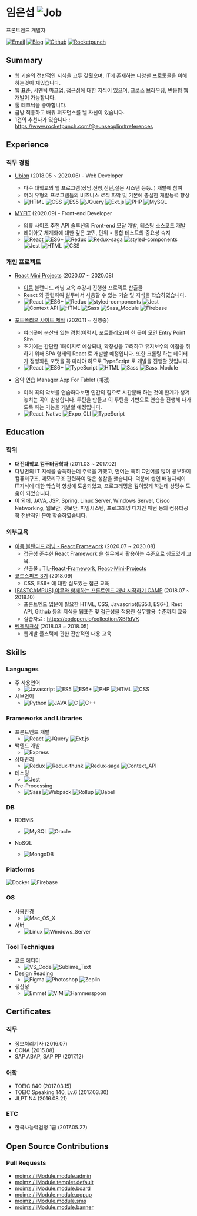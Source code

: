 # 임은섭 ![Job](https://img.shields.io/badge/looking__for__job-true-blue.svg)
프론트엔드 개발자

<a href="mailto:dmstjq92@gmail.com">![Email](https://img.shields.io/badge/email-dmstjq92@gmail.com-ea4335.svg)</a>
<a href="https://medium.com/@dmstjq92">![Blog](https://img.shields.io/badge/blog-medium.com/@dmstjq92-303030.svg)</a>
<a href="https://github.com/LimEunSeop">![Github](https://img.shields.io/badge/github-LimEunSeop-white.svg)</a>
<a href="https://www.rocketpunch.com/@eunseoplim">![Rocketpunch](https://img.shields.io/badge/Rocketpunch-eunseoplim-4e61ff.svg)</a>

## Summary
- 웹 기술의 전반적인 지식을 고루 갖췄으며, IT에 존재하는 다양한 프로토콜을 이해하는것이 재밌습니다.
- 웹 표준, 시멘틱 마크업, 접근성에 대한 지식이 있으며, 크로스 브라우징, 반응형 웹 개발이 가능합니다.
- 툴 테크닉을 좋아합니다.
- 금방 적응하고 배워 퍼포먼스를 낼 자신이 있습니다.
- 1건의 추천사가 있습니다 : https://www.rocketpunch.com/@eunseoplim#references

## Experience
### 직무 경험
- [Ubion](http://www.ubion.co.kr/ubion/) (2018.05 ~ 2020.06) - Web Developer
  - 다수 대학교의 웹 프로그램(상담,신청,진단,설문 시스템 등등..) 개발에 참여
  - 여러 유형의 프로그램들의 비즈니스 로직 파악 및 기본에 충실한 개발능력 향상
  - ![HTML](https://img.shields.io/badge/-HTML-brightgreen)
![CSS](https://img.shields.io/badge/-CSS-green)
![ES5](https://img.shields.io/badge/-ES5-yellowgreen)
![JQuery](https://img.shields.io/badge/-JQuery-yellow)
![Ext.js](https://img.shields.io/badge/-Ext.js-orange)
![PHP](https://img.shields.io/badge/-PHP-red)
![MySQL](https://img.shields.io/badge/-MySQL-blue)

- [MYFIT](http) (2020.09) - Front-end Developer
  - 의류 사이즈 추천 API 솔루션의 Front-end 모달 개발, 테스팅 소스코드 개발
  - 레이아웃 체계화에 대한 깊은 고민, 단위 • 통합 테스트의 중요성 숙지
  - ![React](https://img.shields.io/badge/-React-63B5F4)
![ES6+](https://img.shields.io/badge/-ES6+-029A67)
![Redux](https://img.shields.io/badge/-Redux-E95AE1)
![Redux-saga](https://img.shields.io/badge/-Redux--saga-CC3851)
![styled-components](https://img.shields.io/badge/-styled--components-D0BFE0)
![Jest](https://img.shields.io/badge/-Jest-36F6BB)
![HTML](https://img.shields.io/badge/-HTML-brightgreen)
![CSS](https://img.shields.io/badge/-CSS-green)

### 개인 프로젝트
- [React Mini Projects](https://github.com/LimEunSeop/React-Mini-Projects) (2020.07 ~ 2020.08)
  - [이듬](https://euid.dev/) 블랜디드 러닝 교육 수강시 진행한 프로젝트 산출물
  - React 와 관련하여 실무에서 사용할 수 있는 기술 및 지식을 학습하였습니다.
  - ![React](https://img.shields.io/badge/-React-63B5F4)
![ES6+](https://img.shields.io/badge/-ES6+-029A67)
![Redux](https://img.shields.io/badge/-Redux-E95AE1)
![styled-components](https://img.shields.io/badge/-styled--components-D0BFE0)
![Jest](https://img.shields.io/badge/-Jest-36F6BB)
![Context API](https://img.shields.io/badge/-Context_API-D8555F)
![HTML](https://img.shields.io/badge/-HTML-brightgreen)
![Sass](https://img.shields.io/badge/-Sass-15B232)
![Sass_Module](https://img.shields.io/badge/-Sass_Module-B6DBA4)
![Firebase](https://img.shields.io/badge/-Firebase-F90D57)

- [포트폴리오 사이트 제작](https://github.com/LimEunSeop/limeunseop.github.io) (2020.11 ~ 진행중)
  - 여러곳에 분산돼 있는 경험(이력서, 포트폴리오)이 한 곳이 모인 Entry Point Site.
  - 초기에는 간단한 1페이지로 예상되나, 확장성을 고려하고 유지보수의 이점을 취하기 위해 SPA 형태의 React 로 개발할 예정입니다. 또한 크롤링 하는 데이터가 정형화된 포맷을 꼭 따라야 하므로 TypeScript 로 개발을 진행할 것입니다.
  - ![React](https://img.shields.io/badge/-React-63B5F4)
![ES6+](https://img.shields.io/badge/-ES6+-029A67)
![TypeScript](https://img.shields.io/badge/-TypeScript-0D0BF6)
![HTML](https://img.shields.io/badge/-HTML-brightgreen)
![Sass](https://img.shields.io/badge/-Sass-15B232)
![Sass_Module](https://img.shields.io/badge/-Sass_Module-B6DBA4)

- 음악 연습 Manager App For Tablet (예정)
  - 여러 곡의 악보를 연습하다보면 인간의 힘으로 시간분배 하는 것에 한계가 생겨 놓치는 곡이 발생합니다. 루틴을 만들고 이 루틴을 기반으로 연습을 진행해 나가도록 하는 기능을 개발할 예정입니다.
  - ![React_Native](https://img.shields.io/badge/-React_Native-896DA1)
![Expo_CLI](https://img.shields.io/badge/-Expo_CLI-47A3B9)
![TypeScript](https://img.shields.io/badge/-TypeScript-0D0BF6)

## Education
### 학위
- **대진대학교 컴퓨터공학과** (2011.03 ~ 2017.02)
- 다방면의 IT 지식을 습득하는데 주력을 가했고, 언어는 특히 C언어를 많이 공부하여 컴퓨터구조, 메모리구조 관련하여 많은 성찰을 했습니다. 덕분에 쌓인 배경지식이 IT지식에 대한 학습력 향상에 도움되었고, 프로그래밍을 깊이있게 하는데 상당수 도움이 되었습니다.
- 이 외에, JAVA, JSP, Spring, Linux Server, Windows Server, Cisco Networking, 웹보안, 넷보안, 파일시스템, 프로그래밍 디자인 패턴 등의 컴퓨터공학 전반적인 분야 학습하였습니다.

### 외부교육
- [이듬 블랜디드 러닝 - React Framework](https://euid.dev/#/courses/react-framework) (2020.07 ~ 2020.08)
  - 접근성 준수한 React Framework 을 실무에서 활용하는 수준으로 심도있게 교육.
  - 산출물 : [TIL-React-Framework](https://github.com/LimEunSeop/TIL-React-Framework), [React-Mini-Projects](https://github.com/LimEunSeop/React-Mini-Projects)
- [코드스피츠 3기](https://www.bsidesoft.com/6902) (2018.09)
  - CSS, ES6+ 에 대한 심도있는 접근 교육
- [[FASTCAMPUS] 야무와 함께하는 프론트엔드 개발 시작하기 CAMP](https://github.com/yamoo9/front-end-programming-camp) (2018.07 ~ 2018.10)
  - 프론트엔드 입문에 필요한 HTML, CSS, Javascript(ES5.1, ES6+), Rest API, Github 등의 지식을 웹표준 및 접근성을 적용한 실무활용 수준까지 교육
  - 실습자료 : https://codepen.io/collection/XBRdVK
- [벤젠워크샵](https://drive.google.com/file/d/0B-tD535n_rOfX1Iwa0RBRU9VWGM/view) (2018.03 ~ 2018.05)
  - 웹개발 풀스택에 관한 전반적인 내용 교육

<!-- 스터디 시작하면 제목 추가 ## Activities -->

## Skills
### Languages
- 주 사용언어
  - ![Javascript](https://img.shields.io/badge/-Javascript-E0FD4D)
![ES5](https://img.shields.io/badge/-ES5-yellowgreen)
![ES6+](https://img.shields.io/badge/-ES6+-029A67)
![PHP](https://img.shields.io/badge/-PHP-red)
![HTML](https://img.shields.io/badge/-HTML-brightgreen)
![CSS](https://img.shields.io/badge/-CSS-green)
- 서브언어
  - ![Python](https://img.shields.io/badge/-Python-E46C0E)
 ![JAVA](https://img.shields.io/badge/-JAVA-14AAAB)
 ![C](https://img.shields.io/badge/-C-E1C59B)
 ![C++](https://img.shields.io/badge/-C++-87941E)

### Frameworks and Libraries
- 프론트엔드 개발
  - ![React](https://img.shields.io/badge/-React-63B5F4)
![JQuery](https://img.shields.io/badge/-JQuery-yellow)
![Ext.js](https://img.shields.io/badge/-Ext.js-orange)
- 백엔드 개발
  - ![Express](https://img.shields.io/badge/-Express-01CFDE)
- 상태관리
  - ![Redux](https://img.shields.io/badge/-Redux-E95AE1)
![Redux-thunk](https://img.shields.io/badge/-Redux--thunk-E16CB6)
![Redux-saga](https://img.shields.io/badge/-Redux--saga-CC3851)
![Context_API](https://img.shields.io/badge/-Context_API-D8555F)
- 테스팅
  - ![Jest](https://img.shields.io/badge/-Jest-36F6BB)
- Pre-Processing
  - ![Sass](https://img.shields.io/badge/-Sass-15B232)
![Webpack](https://img.shields.io/badge/-Webpack-968D5D)
![Rollup](https://img.shields.io/badge/-Rollup-AD7F1A)
![Babel](https://img.shields.io/badge/-Babel-A82288)

### DB
- RDBMS
  - ![MySQL](https://img.shields.io/badge/-MySQL-blue)
![Oracle](https://img.shields.io/badge/-Oracle-AB20EE)

- NoSQL
  - ![MongoDB](https://img.shields.io/badge/-MongoDB-4FA09E)

### Platforms
![Docker](https://img.shields.io/badge/-Docker-3E9ACC)
![Firebase](https://img.shields.io/badge/-Firebase-98020B)

### OS
- 사용환경
  - ![Mac_OS_X](https://img.shields.io/badge/-Mac_OS_X-C9C4D8)
- 서버
  - ![Linux](https://img.shields.io/badge/-Linux-E63E4F)
![Windows_Server](https://img.shields.io/badge/-Windows_Server-1E4FF7)

### Tool Techniques
- 코드 에디터
  - ![VS_Code](https://img.shields.io/badge/-VS_Code-224D92)
![Sublime_Text](https://img.shields.io/badge/-Sublime_Text-B84709)
- Design Reading
  - ![Figma](https://img.shields.io/badge/-Figma-EA1672)
![Photoshop](https://img.shields.io/badge/-Photoshop-73E8C9)
![Zeplin](https://img.shields.io/badge/-Zeplin-C57957)
- 생산성
  - ![Emmet](https://img.shields.io/badge/-Emmet-4A7553)
![VIM](https://img.shields.io/badge/-VIM-black)
![Hammerspoon](https://img.shields.io/badge/-Hammerspoon-EA9B6A)


## Certificates
### 직무
- 정보처리기사 (2016.07)
- CCNA (2015.08)
- SAP ABAP, SAP PP (2017.12)
### 어학
- TOEIC 840 (2017.03.15)
- TOEIC Speaking 140, Lv.6 (2017.03.30)
- JLPT N4 (2016.08.21)
### ETC
- 한국사능력검정 1급 (2017.05.27)

## Open Source Contributions
### Pull Requests
- [moimz / iModule.module.admin](https://github.com/moimz/iModule.module.admin/pulls?q=is%3Apr+is%3Aclosed+author%3ALimEunSeop)
- [moimz / iModule.templet.default](https://github.com/moimz/iModule.templet.default/pulls?q=is%3Apr+is%3Aclosed+author%3ALimEunSeop)
- [moimz / iModule.module.board](https://github.com/moimz/iModule.module.board/pulls?q=is%3Apr+is%3Aclosed+author%3ALimEunSeop)
- [moimz / iModule.module.popup](https://github.com/moimz/iModule.module.popup/pulls?q=is%3Apr+is%3Aclosed+author%3ALimEunSeop)
- [moimz / iModule.module.sms](https://github.com/moimz/iModule.module.sms/pulls?q=is%3Apr+is%3Aclosed+author%3ALimEunSeop)
- [moimz / iModule.module.banner](https://github.com/moimz/iModule.module.banner/pulls?q=is%3Apr+is%3Aclosed+author%3ALimEunSeop)

<!-- ### Maintainer --->
